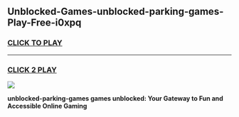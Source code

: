 
## Unblocked-Games-unblocked-parking-games-Play-Free-i0xpq
<h3>
<a href="https://premium76.site?title=unblocked-parking-games&ref=24M">CLICK TO PLAY</a></h3>
<hr>

<h3>
<a href="https://premium76.site?title=unblocked-parking-games&ref=24M">CLICK 2 PLAY</a>
  
</h3>

<a href="https://premium76.site?title=unblocked-parking-games&ref=24M"><img src="https://clearcache.store/games.png"></a>


**unblocked-parking-games games unblocked: Your Gateway to Fun and Accessible Online Gaming**
